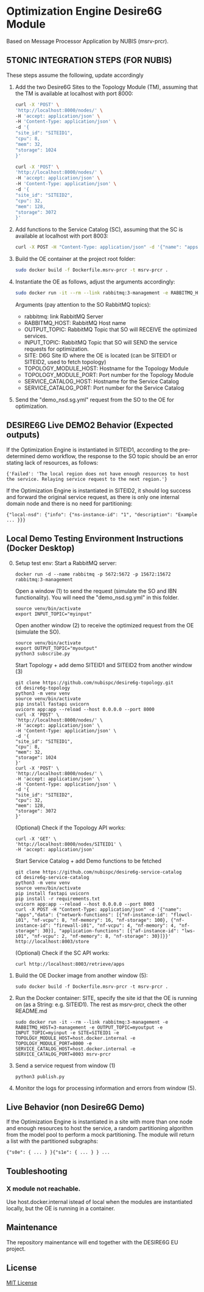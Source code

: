 # Optimization Engine Desire6G Module

Based on Message Processor Application by NUBIS (msrv-prcr).

<!-- ## Description

TODO

## Overview

TODO -->

## 5TONIC INTEGRATION STEPS (FOR NUBIS)

These steps assume the following, update accordingly

1. Add the two Desire6G Sites to the Topology Module (TM), assuming that the TM is available at localhost with port 8000:

   ```bash
   curl -X 'POST' \
   'http://localhost:8000/nodes/' \
   -H 'accept: application/json' \
   -H 'Content-Type: application/json' \
   -d '{
   "site_id": "SITEID1",
   "cpu": 8,
   "mem": 32,
   "storage": 1024
   }'

   curl -X 'POST' \
   'http://localhost:8000/nodes/' \
   -H 'accept: application/json' \
   -H 'Content-Type: application/json' \
   -d '{
   "site_id": "SITEID2",
   "cpu": 32,
   "mem": 128,
   "storage": 3072
   }'
   ```

2. Add functions to the Service Catalog (SC), assuming that the SC is available at localhost with port 8003:

   ```bash
   curl -X POST -H "Content-Type: application/json" -d '{"name": "apps","data": {"network-functions": [{"nf-instance-id": "flowcl-i01", "nf-vcpu": 8, "nf-memory": 16, "nf-storage": 100}, {"nf-instance-id": "firewall-i01", "nf-vcpu": 4, "nf-memory": 4, "nf-storage": 30}], "application-functions": [{"af-instance-id": "lws-i01", "nf-vcpu": 2, "nf-memory": 8, "nf-storage": 30}]}}' http://localhost:8003/store
   ```
3. Build the OE container at the project root folder:

   ```bash
   sudo docker build -f Dockerfile.msrv-prcr -t msrv-prcr .
   ```

4. Instantiate the OE as follows, adjust the arguments accordingly:

   ```bash
   sudo docker run -it --rm --link rabbitmq:3-management -e RABBITMQ_HOST=3-management -e OUTPUT_TOPIC=myoutput -e INPUT_TOPIC=myinput -e SITE=SITEID1 -e TOPOLOGY_MODULE_HOST=localhost -e TOPOLOGY_MODULE_PORT=8000 -e SERVICE_CATALOG_HOST=localhost -e SERVICE_CATALOG_PORT=8003 msrv-prcr
   ```

   Arguments (pay attention to the SO RabbitMQ topics):
   - rabbitmq: link RabbitMQ Server 
   - RABBITMQ_HOST: RabbitMQ Host name
   - OUTPUT_TOPIC: RabbitMQ Topic that SO will RECEIVE the optimized services.
   - INPUT_TOPIC: RabbitMQ Topic that SO will SEND the service requests for optimization.
   - SITE: D6G Site ID where the OE is located (can be SITEID1 or SITEID2, used to fetch topology)
   - TOPOLOGY_MODULE_HOST: Hostname for the Topology Module
   - TOPOLOGY_MODULE_PORT: Port number for the Topology Module
   - SERVICE_CATALOG_HOST: Hostname for the Service Catalog
   - SERVICE_CATALOG_PORT: Port number for the Service Catalog
   

5. Send the "demo_nsd.sg.yml" request from the SO to the OE for optimization.

## DESIRE6G Live DEMO2 Behavior (Expected outputs)

If the Optimization Engine is instantiated in SITEID1, according to the pre-determined demo workflow, the response to the SO topic should be an error stating lack of resources, as follows:

```
{'Failed': 'The local region does not have enough resources to host the service. Relaying service request to the next region.'}
```

If the Optimization Engine is instantiated in SITEID2, it should log success and forward the original service request, as there is only one internal domain node and there is no need for partitioning:

```
{"local-nsd": {"info": {"ns-instance-id": "1", "description": "Example ... }}}
```

## Local Demo Testing Environment Instructions (Docker Desktop)

0. Setup test env:
   Start a RabbitMQ server:

   ```
   docker run -d --name rabbitmq -p 5672:5672 -p 15672:15672 rabbitmq:3-management
   ```

   Open a window (1) to send the request (simulate the SO and IBN functionality).
   You will need the "demo_nsd.sg.yml" in this folder.

   ```
   source venv/bin/activate
   export INPUT_TOPIC="myinput"
   ```

   Open another window (2) to receive the optimized request from the OE (simulate the SO).

   ```
   source venv/bin/activate
   export OUTPUT_TOPIC="myoutput"
   python3 subscribe.py
   ```

   Start Topology + add demo SITEID1 and SITEID2 from another window (3)

   ```
   git clone https://github.com/nubispc/desire6g-topology.git
   cd desire6g-topology
   python3 -m venv venv
   source venv/bin/activate
   pip install fastapi uvicorn
   uvicorn app:app --reload --host 0.0.0.0 --port 8000
   curl -X 'POST' \
   'http://localhost:8000/nodes/' \
   -H 'accept: application/json' \
   -H 'Content-Type: application/json' \
   -d '{
   "site_id": "SITEID1",
   "cpu": 8,
   "mem": 32,
   "storage": 1024
   }'
   curl -X 'POST' \
   'http://localhost:8000/nodes/' \
   -H 'accept: application/json' \
   -H 'Content-Type: application/json' \
   -d '{
   "site_id": "SITEID2",
   "cpu": 32,
   "mem": 128,
   "storage": 3072
   }'
   ```

   (Optional) Check if the Topology API works:

   ```
   curl -X 'GET' \
   'http://localhost:8000/nodes/SITEID1' \
   -H 'accept: application/json'
   ```

   Start Service Catalog + add Demo functions to be fetched

   ```
   git clone https://github.com/nubispc/desire6g-service-catalog
   cd desire6g-service-catalog
   python3 -m venv venv
   source venv/bin/activate
   pip install fastapi uvicorn
   pip install -r requirements.txt
   uvicorn app:app --reload --host 0.0.0.0 --port 8003
   curl -X POST -H "Content-Type: application/json" -d '{"name": "apps","data": {"network-functions": [{"nf-instance-id": "flowcl-i01", "nf-vcpu": 8, "nf-memory": 16, "nf-storage": 100}, {"nf-instance-id": "firewall-i01", "nf-vcpu": 4, "nf-memory": 4, "nf-storage": 30}], "application-functions": [{"af-instance-id": "lws-i01", "nf-vcpu": 2, "nf-memory": 8, "nf-storage": 30}]}}' http://localhost:8003/store
   ```

   (Optional) Check if the SC API works:

   ```
   curl http://localhost:8003/retrieve/apps
   ```
1. Build the OE Docker image from another window (5):

   ```
   sudo docker build -f Dockerfile.msrv-prcr -t msrv-prcr .
   ```
2. Run the Docker container:
   SITE, specify the site id that the OE is running on (as a String: e.g. SITEID1).
   The rest as msrv-prcr, check the other README.md

   ```
   sudo docker run -it --rm --link rabbitmq:3-management -e RABBITMQ_HOST=3-management -e OUTPUT_TOPIC=myoutput -e INPUT_TOPIC=myinput -e SITE=SITEID1 -e TOPOLOGY_MODULE_HOST=host.docker.internal -e TOPOLOGY_MODULE_PORT=8000 -e SERVICE_CATALOG_HOST=host.docker.internal -e SERVICE_CATALOG_PORT=8003 msrv-prcr
   ```
3. Send a service request from window (1)

   ```
   python3 publish.py
   ```
4. Monitor the logs for processing information and errors from window (5).

## Live Behavior (non Desire6G Demo)

If the Optimization Engine is instantiated in a site with more than one node and enough resources to host the service, a random partitioning algorithm from the model pool to perform a mock partitioning. The module will return a list with the partitioned subgraphs:

```
{"s0e": { ... } }{"s1e": { ... } } ...
```

<!-- ## Folder Structure

- `processor.py`: Main script for the msrv-prcr service.
- `ProcessingSystems/`: Contains modules for processing messages.
- `requirements.txt`: Specifies the required Python packages.
- `Dockerfile.msrv-prcr`: Dockerfile for building the Docker image.
- `README.md`: This file. -->

## Toubleshooting

### X module not reachable.

Use host.docker.internal istead of local when the modules are instantiated locally, but the OE is running in a container.

## Maintenance

The repository mainentance will end together with the DESIRE6G EU project.

## License

[MIT License](LICENSE)
